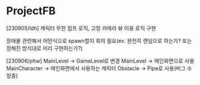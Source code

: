 # ProjectFB
[230905/ldh] 캐릭터 무한 점프 로직, 고정 카메라 뷰 이용 로직 구현

장애물 관련해서 어떤식으로 spawn할지 회의 필요(ex. 완전히 랜덤으로 하는가? 또는 정해진 방식대로 미리 구현하는가?)

[230906/phw]
MainLevel -> GameLevel로 변경
MainLevel -> 메인화면으로 사용
MainCharacter -> 메인화면에서 사용하는 캐릭터
Obstacle -> Pipe로 사용(버그 수정중)

